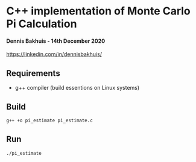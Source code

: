 # C++ implementation of Monte Carlo Pi Calculation

#### Dennis Bakhuis - 14th December 2020
https://linkedin.com/in/dennisbakhuis/

## Requirements
- g++ compiler (build essentions on Linux systems)

## Build
```bash
g++ +o pi_estimate pi_estimate.c
```

## Run
```bash
./pi_estimate
```

